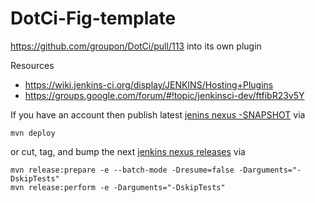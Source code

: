 # DotCi-Fig-template
https://github.com/groupon/DotCi/pull/113 into its own plugin

Resources
 * https://wiki.jenkins-ci.org/display/JENKINS/Hosting+Plugins
 * https://groups.google.com/forum/#!topic/jenkinsci-dev/ftfibR23v5Y

If you have an account then publish latest [jenins nexus -SNAPSHOT](http://maven.jenkins-ci.org:8081/content/repositories/snapshots/com/groupon/jenkins-ci/plugins/DotCi-Fig-template) via
```
mvn deploy
```

or cut, tag, and bump the next [jenkins nexus releases](http://maven.jenkins-ci.org:8081/content/repositories/releases/com/groupon/jenkins-ci/plugins/DotCi-Fig-template) via
```
mvn release:prepare -e --batch-mode -Dresume=false -Darguments="-DskipTests"
mvn release:perform -e -Darguments="-DskipTests"
```
